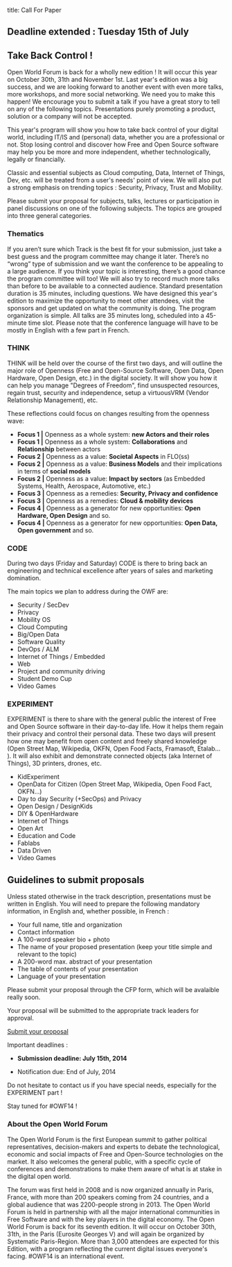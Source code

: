 title: Call For Paper

## **Deadline extended : Tuesday 15th of July**


## Take Back Control !

Open World Forum is back for a wholly new edition ! It will occur this year on October 30th, 31th and November 1st. Last year's edition was a big success, and we are looking forward to another event with even more talks, more workshops, and more social networking. We need you to make this happen! We encourage you to submit a talk if you have a great story to tell on any of the following topics. 
Presentations purely promoting a product, solution or a company will not be accepted.

This year's program will show you how to take back control of your digital world, including IT/IS and (personal) data, whether you are a professional or not.  Stop losing control and discover how Free and Open Source software may help you be more and more independent, whether technologically, legally or financially.

Classic and essential subjects as Cloud computing, Data, Internet of Things, Dev, etc. will be treated from a user's needs' point of view. We will also put a strong emphasis on trending topics : Security, Privacy, Trust and Mobility.

Please submit your proposal for subjects, talks, lectures or participation in panel discussions on one of the following subjects. The topics are grouped into three general categories.

### Thematics

If you aren’t sure which Track is the best fit for your submission, just take a best guess and the program committee may change it later. There’s no “wrong” type of submission and we want the conference to be appealing to a large audience. If you think your topic is interesting, there’s a good chance the program committee will too! We will also try to record much more talks than before to be available to a connected audience. Standard presentation duration is 35 minutes, including questions. We have designed this year's edition to maximize the opportunity to meet other attendees, visit the sponsors and get updated on what the community is doing. The program organization is simple. All talks are 35 minutes long, scheduled into a 45-minute time slot. Please note that the conference language will have to be mostly in English with a few part in French.

### THINK

THINK will be held over the course of the first two days, and will outline the major role of Openness (Free and Open-Source Software, Open Data, Open Hardware, Open Design, etc.) in the digital society. It will show you how it can help you manage "Degrees of Freedom", find unsuspected resources, regain trust, security and independence, setup a virtuousVRM (Vendor Relationship Management), etc.

These reflections could focus on changes resulting from the openness wave:

* **Focus 1 |** Openness as a whole system: **new Actors and their roles**
* **Focus 1 |** Openness as a whole system: **Collaborations** and **Relationship** between actors
* **Focus 2 |** Openness as a value: **Societal Aspects** in FLO(ss)
* **Focus 2 |** Openness as a value: **Business Models** and their implications in terms of **social models**
* **Focus 2 |** Openness as a value: **Impact by sectors** (as Embedded Systems, Health, Aerospace, Automotive, etc.)
* **Focus 3 |** Openness as a remedies: **Security, Privacy and confidence**
* **Focus 3 |** Openness as a remedies: **Cloud & mobility devices**
* **Focus 4 |** Openness as a generator for new opportunities: **Open Hardware, Open Design** and so.
* **Focus 4 |** Openness as a generator for new opportunities: **Open Data, Open government** and so.

### CODE

During two days (Friday and Saturday) CODE is there to bring back an engineering and technical excellence after years of sales and marketing domination.

The main topics we plan to address during the OWF are:

* Security / SecDev
* Privacy
* Mobility OS
* Cloud Computing
* Big/Open Data
* Software Quality
* DevOps / ALM
* Internet of Things / Embedded
* Web
* Project and community driving
* Student Demo Cup
* Video Games

### EXPERIMENT

EXPERIMENT is there to share with the general public the interest of Free and Open Source software in their day-to-day life. How it helps them regain their privacy and control their personal data. These two days will present how one may benefit from open content and freely shared knowledge (Open Street Map, Wikipedia, OKFN, Open Food Facts, Framasoft, Etalab… ). It will also exhibit and demonstrate connected objects (aka Internet of Things), 3D printers, drones, etc.

* KidExperiment
* OpenData for Citizen (Open Street Map, Wikipedia, Open Food Fact, OKFN...)
* Day to day Security (+SecOps) and Privacy
* Open Design / DesignKids
* DIY & OpenHardware
* Internet of Things
* Open Art
* Education and Code
* Fablabs
* Data Driven
* Video Games
 

## Guidelines to submit proposals

Unless stated otherwise in the track description, presentations must be written in English. You will need to prepare the following mandatory information, in English and, whether possible, in French :

* Your full name, title and organization
* Contact information
* A 100-word speaker bio + photo
* The name of your proposed presentation (keep your title simple and relevant to the topic)
* A 200-word max. abstract of your presentation
* The table of contents of your presentation
* Language of your presentation

Please submit your proposal through the CFP form, which will be avalaible really soon. 

Your proposal will be submitted to the appropriate track leaders for approval.

<a class="btn btn-primary" href="http://cfp.openworldforum.org/submission/OWF2014 ">Submit your proposal</a>

Important deadlines :

- **Submission deadline: July 15th, 2014**

- Notification due: End of July, 2014

Do not hesitate to contact us if you have special needs, especially for the EXPERIMENT part !

Stay tuned for #OWF14 !

### About the Open World Forum

The Open World Forum is the first European summit to gather political  representatives, decision-makers and experts to debate the technological, economic and social impacts of Free and Open-Source technologies on the market. It also welcomes the general public, with a specific cycle of conferences and demonstrations to make them aware of what is at stake in the digital open world.

The forum was first held in 2008 and is now organized annually in Paris, France, with more than 200 speakers coming from 24 countries, and a global audience that was 2200-people strong in 2013. The Open World Forum is held in partnership with all the major international communities in Free Software and with the key players in the digital economy. The Open World Forum is back for its seventh edition.  It will occur on October 30th, 31th, in the Paris (Eurosite Georges V) and will again be organized by Systematic Paris-Region. More than 3,000 attendees are expected for this Edition, with a program reflecting the current digital issues everyone's facing. #OWF14 is an international event.
